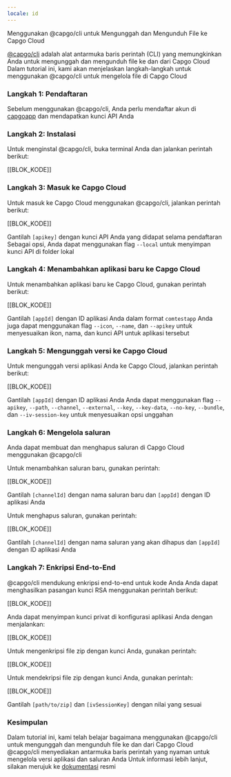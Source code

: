 ```yaml
---
locale: id
---
```


Menggunakan @capgo/cli untuk Mengunggah dan Mengunduh File ke Capgo Cloud

[@capgo/cli](https://wwwnpmjscom/package/@capgo/cli/) adalah alat antarmuka baris perintah (CLI) yang memungkinkan Anda untuk mengunggah dan mengunduh file ke dan dari Capgo Cloud Dalam tutorial ini, kami akan menjelaskan langkah-langkah untuk menggunakan @capgo/cli untuk mengelola file di Capgo Cloud

### Langkah 1: Pendaftaran

Sebelum menggunakan @capgo/cli, Anda perlu mendaftar akun di [capgoapp](https://capgoapp/) dan mendapatkan kunci API Anda

### Langkah 2: Instalasi

Untuk menginstal @capgo/cli, buka terminal Anda dan jalankan perintah berikut:

[[BLOK_KODE]]

### Langkah 3: Masuk ke Capgo Cloud

Untuk masuk ke Capgo Cloud menggunakan @capgo/cli, jalankan perintah berikut:

[[BLOK_KODE]]

Gantilah `[apikey]` dengan kunci API Anda yang didapat selama pendaftaran Sebagai opsi, Anda dapat menggunakan flag `--local` untuk menyimpan kunci API di folder lokal

### Langkah 4: Menambahkan aplikasi baru ke Capgo Cloud

Untuk menambahkan aplikasi baru ke Capgo Cloud, gunakan perintah berikut:

[[BLOK_KODE]]

Gantilah `[appId]` dengan ID aplikasi Anda dalam format `comtestapp` Anda juga dapat menggunakan flag `--icon`, `--name`, dan `--apikey` untuk menyesuaikan ikon, nama, dan kunci API untuk aplikasi tersebut

### Langkah 5: Mengunggah versi ke Capgo Cloud

Untuk mengunggah versi aplikasi Anda ke Capgo Cloud, jalankan perintah berikut:

[[BLOK_KODE]]

Gantilah `[appId]` dengan ID aplikasi Anda Anda dapat menggunakan flag `--apikey`, `--path`, `--channel`, `--external`, `--key`, `--key-data`, `--no-key`, `--bundle`, dan `--iv-session-key` untuk menyesuaikan opsi unggahan

### Langkah 6: Mengelola saluran

Anda dapat membuat dan menghapus saluran di Capgo Cloud menggunakan @capgo/cli 

Untuk menambahkan saluran baru, gunakan perintah:

[[BLOK_KODE]]

Gantilah `[channelId]` dengan nama saluran baru dan `[appId]` dengan ID aplikasi Anda

Untuk menghapus saluran, gunakan perintah:

[[BLOK_KODE]]

Gantilah `[channelId]` dengan nama saluran yang akan dihapus dan `[appId]` dengan ID aplikasi Anda

### Langkah 7: Enkripsi End-to-End

@capgo/cli mendukung enkripsi end-to-end untuk kode Anda Anda dapat menghasilkan pasangan kunci RSA menggunakan perintah berikut:

[[BLOK_KODE]]

Anda dapat menyimpan kunci privat di konfigurasi aplikasi Anda dengan menjalankan:

[[BLOK_KODE]]

Untuk mengenkripsi file zip dengan kunci Anda, gunakan perintah:

[[BLOK_KODE]]

Untuk mendekripsi file zip dengan kunci Anda, gunakan perintah:

[[BLOK_KODE]]

Gantilah `[path/to/zip]` dan `[ivSessionKey]` dengan nilai yang sesuai

### Kesimpulan

Dalam tutorial ini, kami telah belajar bagaimana menggunakan @capgo/cli untuk mengunggah dan mengunduh file ke dan dari Capgo Cloud @capgo/cli menyediakan antarmuka baris perintah yang nyaman untuk mengelola versi aplikasi dan saluran Anda Untuk informasi lebih lanjut, silakan merujuk ke [dokumentasi](https://capgoapp/docs/) resmi